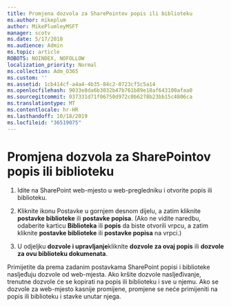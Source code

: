 ```yaml
---
title: Promjena dozvola za SharePointov popis ili biblioteku
ms.author: mikeplum
author: MikePlumleyMSFT
manager: scotv
ms.date: 5/17/2018
ms.audience: Admin
ms.topic: article
ROBOTS: NOINDEX, NOFOLLOW
localization_priority: Normal
ms.collection: Adm_O365
ms.custom: ''
ms.assetid: 1cb414cf-a4a4-4b35-84c2-0723cf5c5a14
ms.openlocfilehash: 9033e8da6b3032b47b761b89e18af643100afaa0
ms.sourcegitcommit: 037331d71f06750d972c0b6278b23bb15c4806ca
ms.translationtype: MT
ms.contentlocale: hr-HR
ms.lasthandoff: 10/18/2019
ms.locfileid: "36519075"
---
```

# <a name="change-permissions-for-a-sharepoint-list-or-library"></a>Promjena dozvola za SharePointov popis ili biblioteku

1. Idite na SharePoint web-mjesto u web-pregledniku i otvorite popis ili biblioteku.
    
2. Kliknite ikonu Postavke u gornjem desnom dijelu, a zatim kliknite **postavke biblioteke** ili **postavke popisa**. (Ako ne vidite naredbu, odaberite karticu **Biblioteka** ili **popis** da biste otvorili vrpcu, a zatim kliknite **postavke biblioteke** ili **postavke popisa** na vrpci.) 
    
3. U odjeljku **dozvole i upravljanje**kliknite **dozvole za ovaj popis** ili **dozvole za ovu biblioteku dokumenata**.
    
Primijetite da prema zadanim postavkama SharePoint popisi i biblioteke nasljeđuju dozvole od web-mjesta. Ako kršite dozvole nasljeđivanje, trenutne dozvole će se kopirati na popis ili biblioteku i sve u njemu. Ako se dozvole za web-mjesto kasnije promijene, promjene se neće primijeniti na popis ili biblioteku i stavke unutar njega.
  

